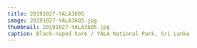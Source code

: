 ```yaml
---
title: 20191027-YALA3605
image: 20191027-YALA3605.jpg
thumbnail: 20191027-YALA3605.jpg
caption: Black-naped hare / YALA National Park, Sri Lanka
---
```

